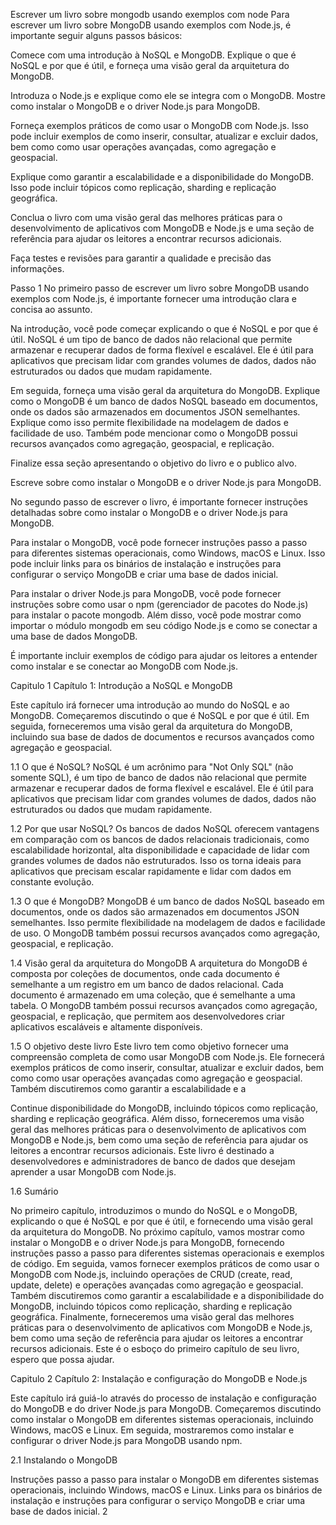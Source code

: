Escrever um livro sobre mongodb usando exemplos com node
Para escrever um livro sobre MongoDB usando exemplos com Node.js, é importante seguir alguns passos básicos:

Comece com uma introdução à NoSQL e MongoDB. Explique o que é NoSQL e por que é útil, e forneça uma visão geral da arquitetura do MongoDB.

Introduza o Node.js e explique como ele se integra com o MongoDB. Mostre como instalar o MongoDB e o driver Node.js para MongoDB.

Forneça exemplos práticos de como usar o MongoDB com Node.js. Isso pode incluir exemplos de como inserir, consultar, atualizar e excluir dados, bem como como usar operações avançadas, como agregação e geospacial.

Explique como garantir a escalabilidade e a disponibilidade do MongoDB. Isso pode incluir tópicos como replicação, sharding e replicação geográfica.

Conclua o livro com uma visão geral das melhores práticas para o desenvolvimento de aplicativos com MongoDB e Node.js e uma seção de referência para ajudar os leitores a encontrar recursos adicionais.

Faça testes e revisões para garantir a qualidade e precisão das informações.





Passo 1
No primeiro passo de escrever um livro sobre MongoDB usando exemplos com Node.js, é importante fornecer uma introdução clara e concisa ao assunto.

Na introdução, você pode começar explicando o que é NoSQL e por que é útil. NoSQL é um tipo de banco de dados não relacional que permite armazenar e recuperar dados de forma flexível e escalável. Ele é útil para aplicativos que precisam lidar com grandes volumes de dados, dados não estruturados ou dados que mudam rapidamente.

Em seguida, forneça uma visão geral da arquitetura do MongoDB. Explique como o MongoDB é um banco de dados NoSQL baseado em documentos, onde os dados são armazenados em documentos JSON semelhantes. Explique como isso permite flexibilidade na modelagem de dados e facilidade de uso. Também pode mencionar como o MongoDB possui recursos avançados como agregação, geospacial, e replicação.

Finalize essa seção apresentando o objetivo do livro e o publico alvo.





Escreve
sobre como instalar o MongoDB e o driver Node.js para MongoDB.

No segundo passo de escrever o livro, é importante fornecer instruções detalhadas sobre como instalar o MongoDB e o driver Node.js para MongoDB.

Para instalar o MongoDB, você pode fornecer instruções passo a passo para diferentes sistemas operacionais, como Windows, macOS e Linux. Isso pode incluir links para os binários de instalação e instruções para configurar o serviço MongoDB e criar uma base de dados inicial.

Para instalar o driver Node.js para MongoDB, você pode fornecer instruções sobre como usar o npm (gerenciador de pacotes do Node.js) para instalar o pacote mongodb. Além disso, você pode mostrar como importar o módulo mongodb em seu código Node.js e como se conectar a uma base de dados MongoDB.

É importante incluir exemplos de código para ajudar os leitores a entender como instalar e se conectar ao MongoDB com Node.js.





Capitulo 1
Capítulo 1: Introdução a NoSQL e MongoDB

Este capítulo irá fornecer uma introdução ao mundo do NoSQL e ao MongoDB. Começaremos discutindo o que é NoSQL e por que é útil. Em seguida, forneceremos uma visão geral da arquitetura do MongoDB, incluindo sua base de dados de documentos e recursos avançados como agregação e geospacial.

1.1 O que é NoSQL?
NoSQL é um acrônimo para "Not Only SQL" (não somente SQL), é um tipo de banco de dados não relacional que permite armazenar e recuperar dados de forma flexível e escalável. Ele é útil para aplicativos que precisam lidar com grandes volumes de dados, dados não estruturados ou dados que mudam rapidamente.

1.2 Por que usar NoSQL?
Os bancos de dados NoSQL oferecem vantagens em comparação com os bancos de dados relacionais tradicionais, como escalabilidade horizontal, alta disponibilidade e capacidade de lidar com grandes volumes de dados não estruturados. Isso os torna ideais para aplicativos que precisam escalar rapidamente e lidar com dados em constante evolução.

1.3 O que é MongoDB?
MongoDB é um banco de dados NoSQL baseado em documentos, onde os dados são armazenados em documentos JSON semelhantes. Isso permite flexibilidade na modelagem de dados e facilidade de uso. O MongoDB também possui recursos avançados como agregação, geospacial, e replicação.

1.4 Visão geral da arquitetura do MongoDB
A arquitetura do MongoDB é composta por coleções de documentos, onde cada documento é semelhante a um registro em um banco de dados relacional. Cada documento é armazenado em uma coleção, que é semelhante a uma tabela. O MongoDB também possui recursos avançados como agregação, geospacial, e replicação, que permitem aos desenvolvedores criar aplicativos escaláveis e altamente disponíveis.

1.5 O objetivo deste livro
Este livro tem como objetivo fornecer uma compreensão completa de como usar MongoDB com Node.js. Ele fornecerá exemplos práticos de como inserir, consultar, atualizar e excluir dados, bem como como usar operações avançadas como agregação e geospacial. Também discutiremos como garantir a escalabilidade e a





Continue
disponibilidade do MongoDB, incluindo tópicos como replicação, sharding e replicação geográfica. Além disso, forneceremos uma visão geral das melhores práticas para o desenvolvimento de aplicativos com MongoDB e Node.js, bem como uma seção de referência para ajudar os leitores a encontrar recursos adicionais. Este livro é destinado a desenvolvedores e administradores de banco de dados que desejam aprender a usar MongoDB com Node.js.

1.6 Sumário

No primeiro capítulo, introduzimos o mundo do NoSQL e o MongoDB, explicando o que é NoSQL e por que é útil, e fornecendo uma visão geral da arquitetura do MongoDB.
No próximo capítulo, vamos mostrar como instalar o MongoDB e o driver Node.js para MongoDB, fornecendo instruções passo a passo para diferentes sistemas operacionais e exemplos de código.
Em seguida, vamos fornecer exemplos práticos de como usar o MongoDB com Node.js, incluindo operações de CRUD (create, read, update, delete) e operações avançadas como agregação e geospacial.
Também discutiremos como garantir a escalabilidade e a disponibilidade do MongoDB, incluindo tópicos como replicação, sharding e replicação geográfica.
Finalmente, forneceremos uma visão geral das melhores práticas para o desenvolvimento de aplicativos com MongoDB e Node.js, bem como uma seção de referência para ajudar os leitores a encontrar recursos adicionais.
Este é o esboço do primeiro capítulo de seu livro, espero que possa ajudar.





Capitulo 2
Capítulo 2: Instalação e configuração do MongoDB e Node.js

Este capítulo irá guiá-lo através do processo de instalação e configuração do MongoDB e do driver Node.js para MongoDB. Começaremos discutindo como instalar o MongoDB em diferentes sistemas operacionais, incluindo Windows, macOS e Linux. Em seguida, mostraremos como instalar e configurar o driver Node.js para MongoDB usando npm.

2.1 Instalando o MongoDB

Instruções passo a passo para instalar o MongoDB em diferentes sistemas operacionais, incluindo Windows, macOS e Linux.
Links para os binários de instalação e instruções para configurar o serviço MongoDB e criar uma base de dados inicial.
2